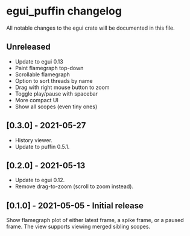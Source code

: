# egui_puffin changelog

All notable changes to the egui crate will be documented in this file.


## Unreleased

* Update to egui 0.13
* Paint flamegraph top-down
* Scrollable flamegraph
* Option to sort threads by name
* Drag with right mouse button to zoom
* Toggle play/pause with spacebar
* More compact UI
* Show all scopes (even tiny ones)


## [0.3.0] - 2021-05-27

* History viewer.
* Update to puffin 0.5.1.


## [0.2.0] - 2021-05-13

* Update to egui 0.12.
* Remove drag-to-zoom (scroll to zoom instead).


## [0.1.0] - 2021-05-05 - Initial release

Show flamegraph plot of either latest frame, a spike frame, or a paused frame.
The view supports viewing merged sibling scopes.
